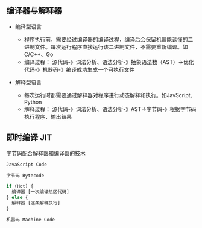 ## 编译器与解释器
- 编译型语言
  * 程序执行前，需要经过编译器的编译过程，编译后会保留机器能读懂的二进制文件。每次运行程序直接运行该二进制文件，不需要重新编译。如C/C++、Go
  * 编译过程： 源代码-》词法分析、语法分析-》抽象语法数（AST）->优化代码-》机器码-》编译成功生成一个可执行文件


- 解释型语言
  * 每次运行时都需要通过解释器对程序进行动态解释和执行。如JavScript、Python
  * 解释过程： 源代码-》词法分析、语法分析-》AST->字节码-》根据字节码执行程序、输出结果


## 即时编译 JIT
字节码配合解释器和编译器的技术

```js
JavaScript Code

字节码 Bytecode

if (Hot) {
  编译器 [一次编译热区代码]
} else {
  解释器 [逐条解释执行]
}

机器码 Machine Code

```